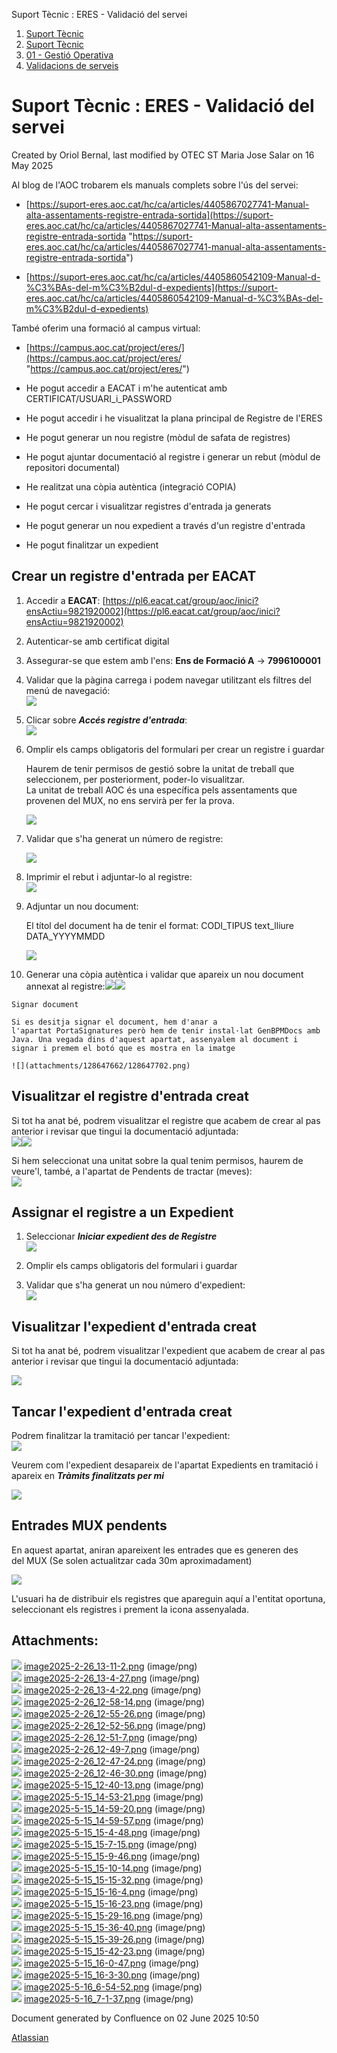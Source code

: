 Suport Tècnic : ERES - Validació del servei  

1.  [Suport Tècnic](index.md)
2.  [Suport Tècnic](13893782.md)
3.  [01 - Gestió Operativa](26313391.md)
4.  [Validacions de serveis](Validacions-de-serveis_124911726.md)

Suport Tècnic : ERES - Validació del servei
===========================================

Created by Oriol Bernal, last modified by OTEC ST Maria Jose Salar on 16 May 2025

Al blog de l'AOC trobarem els manuals complets sobre l'ús del servei:

*   [https://suport-eres.aoc.cat/hc/ca/articles/4405867027741-Manual-alta-assentaments-registre-entrada-sortida](https://suport-eres.aoc.cat/hc/ca/articles/4405867027741-Manual-alta-assentaments-registre-entrada-sortida "https://suport-eres.aoc.cat/hc/ca/articles/4405867027741-manual-alta-assentaments-registre-entrada-sortida")

*   [https://suport-eres.aoc.cat/hc/ca/articles/4405860542109-Manual-d-%C3%BAs-del-m%C3%B2dul-d-expedients](https://suport-eres.aoc.cat/hc/ca/articles/4405860542109-Manual-d-%C3%BAs-del-m%C3%B2dul-d-expedients)

També oferim una formació al campus virtual:

*   [https://campus.aoc.cat/project/eres/](https://campus.aoc.cat/project/eres/ "https://campus.aoc.cat/project/eres/")

*   He pogut accedir a EACAT i m'he autenticat amb CERTIFICAT/USUARI\_i\_PASSWORD
*   He pogut accedir i he visualitzat la plana principal de Registre de l'ERES  
    
*   He pogut generar un nou registre (mòdul de safata de registres)
*   He pogut ajuntar documentació al registre i generar un rebut (mòdul de repositori documental)
*   He realitzat una còpia autèntica (integració COPIA)  
    
*   He pogut cercar i visualitzar registres d'entrada ja generats
*   He pogut generar un nou expedient a través d'un registre d'entrada
*   He pogut finalitzar un expedient

Crear un registre d'entrada per EACAT
-------------------------------------

1.  Accedir a **EACAT**: [https://pl6.eacat.cat/group/aoc/inici?ensActiu=9821920002](https://pl6.eacat.cat/group/aoc/inici?ensActiu=9821920002)
2.  Autenticar-se amb certificat digital
3.  Assegurar-se que estem amb l'ens: **Ens de Formació A** → **7996100001**
4.  Validar que la pàgina carrega i podem navegar utilitzant els filtres del menú de navegació:  
    ![](attachments/128647662/128647673.png)
5.  Clicar sobre **_Accés registre d'entrada_**:  
    ![](attachments/128647662/128647675.png)  
    
6.  Omplir els camps obligatoris del formulari per crear un registre i guardar  
    
    Haurem de tenir permisos de gestió sobre la unitat de treball que seleccionem, per posteriorment, poder-lo visualitzar.  
    La unitat de treball AOC és una específica pels assentaments que provenen del MUX, no ens servirà per fer la prova.
    
    ![](attachments/128647662/128647676.png)
    
7.  Validar que s'ha generat un número de registre:  
    
    ![](attachments/128647662/128647677.png)
    
8.  Imprimir el rebut i adjuntar-lo al registre:  
    ![](attachments/128647662/128647678.png)
9.  Adjuntar un nou document:  
    
    El títol del document ha de tenir el format: CODI\_TIPUS text\_lliure DATA\_YYYYMMDD
    
      
    ![](attachments/128647662/128647679.png)  
    
10.  Generar una còpia autèntica i validar que apareix un nou document annexat al registre:![](attachments/128647662/128647680.png)![](attachments/128647662/128647681.png)
    
    Signar document
    
    Si es desitja signar el document, hem d'anar a l'apartat PortaSignatures però hem de tenir instal·lat GenBPMDocs amb Java. Una vegada dins d'aquest apartat, assenyalem al document i signar i premem el botó que es mostra en la imatge
    
    ![](attachments/128647662/128647702.png)
    

  

Visualitzar el registre d'entrada creat
---------------------------------------

Si tot ha anat bé, podrem visualitzar el registre que acabem de crear al pas anterior i revisar que tingui la documentació adjuntada:  
![](attachments/128647662/128647684.png)![](attachments/128647662/128647685.png)

Si hem seleccionat una unitat sobre la qual tenim permisos, haurem de veure'l, també, a l'apartat de Pendents de tractar (meves):  
![](attachments/128647662/128647686.png)

  

Assignar el registre a un Expedient
-----------------------------------

1.  Seleccionar **_Iniciar expedient des de Registre_**  
    ![](attachments/128647662/128647687.png)
2.  Omplir els camps obligatoris del formulari i guardar  
      
    
3.  Validar que s'ha generat un nou número d'expedient:  
    ![](attachments/128647662/128647688.png)

Visualitzar l'expedient d'entrada creat
---------------------------------------

Si tot ha anat bé, podrem visualitzar l'expedient que acabem de crear al pas anterior i revisar que tingui la documentació adjuntada:

![](attachments/128647662/128647689.png)

Tancar l'expedient d'entrada creat
----------------------------------

Podrem finalitzar la tramitació per tancar l'expedient:  
![](attachments/128647662/128647690.png)

Veurem com l'expedient desapareix de l'apartat Expedients en tramitació i apareix en _**Tràmits finalitzats per mi**_

![](attachments/128647662/128647691.png)

Entrades MUX pendents
---------------------

En aquest apartat, aniran apareixent les entrades que es generen des del MUX (Se solen actualitzar cada 30m aproximadament)

![](attachments/128647662/128647701.png)

L'usuari ha de distribuir els registres que apareguin aquí a l'entitat oportuna, seleccionant els registres i prement la icona assenyalada.

  

  

  

  

  

  

  

Attachments:
------------

![](images/icons/bullet_blue.gif) [image2025-2-26\_13-11-2.png](attachments/128647662/128647663.png) (image/png)  
![](images/icons/bullet_blue.gif) [image2025-2-26\_13-4-27.png](attachments/128647662/128647664.png) (image/png)  
![](images/icons/bullet_blue.gif) [image2025-2-26\_13-4-22.png](attachments/128647662/128647665.png) (image/png)  
![](images/icons/bullet_blue.gif) [image2025-2-26\_12-58-14.png](attachments/128647662/128647666.png) (image/png)  
![](images/icons/bullet_blue.gif) [image2025-2-26\_12-55-26.png](attachments/128647662/128647667.png) (image/png)  
![](images/icons/bullet_blue.gif) [image2025-2-26\_12-52-56.png](attachments/128647662/128647668.png) (image/png)  
![](images/icons/bullet_blue.gif) [image2025-2-26\_12-51-7.png](attachments/128647662/128647669.png) (image/png)  
![](images/icons/bullet_blue.gif) [image2025-2-26\_12-49-7.png](attachments/128647662/128647670.png) (image/png)  
![](images/icons/bullet_blue.gif) [image2025-2-26\_12-47-24.png](attachments/128647662/128647671.png) (image/png)  
![](images/icons/bullet_blue.gif) [image2025-2-26\_12-46-30.png](attachments/128647662/128647672.png) (image/png)  
![](images/icons/bullet_blue.gif) [image2025-5-15\_12-40-13.png](attachments/128647662/128647673.png) (image/png)  
![](images/icons/bullet_blue.gif) [image2025-5-15\_14-53-21.png](attachments/128647662/128647675.png) (image/png)  
![](images/icons/bullet_blue.gif) [image2025-5-15\_14-59-20.png](attachments/128647662/128647676.png) (image/png)  
![](images/icons/bullet_blue.gif) [image2025-5-15\_14-59-57.png](attachments/128647662/128647677.png) (image/png)  
![](images/icons/bullet_blue.gif) [image2025-5-15\_15-4-48.png](attachments/128647662/128647678.png) (image/png)  
![](images/icons/bullet_blue.gif) [image2025-5-15\_15-7-15.png](attachments/128647662/128647679.png) (image/png)  
![](images/icons/bullet_blue.gif) [image2025-5-15\_15-9-46.png](attachments/128647662/128647680.png) (image/png)  
![](images/icons/bullet_blue.gif) [image2025-5-15\_15-10-14.png](attachments/128647662/128647681.png) (image/png)  
![](images/icons/bullet_blue.gif) [image2025-5-15\_15-15-32.png](attachments/128647662/128647683.png) (image/png)  
![](images/icons/bullet_blue.gif) [image2025-5-15\_15-16-4.png](attachments/128647662/128647684.png) (image/png)  
![](images/icons/bullet_blue.gif) [image2025-5-15\_15-16-23.png](attachments/128647662/128647685.png) (image/png)  
![](images/icons/bullet_blue.gif) [image2025-5-15\_15-29-16.png](attachments/128647662/128647686.png) (image/png)  
![](images/icons/bullet_blue.gif) [image2025-5-15\_15-36-40.png](attachments/128647662/128647687.png) (image/png)  
![](images/icons/bullet_blue.gif) [image2025-5-15\_15-39-26.png](attachments/128647662/128647688.png) (image/png)  
![](images/icons/bullet_blue.gif) [image2025-5-15\_15-42-23.png](attachments/128647662/128647689.png) (image/png)  
![](images/icons/bullet_blue.gif) [image2025-5-15\_16-0-47.png](attachments/128647662/128647690.png) (image/png)  
![](images/icons/bullet_blue.gif) [image2025-5-15\_16-3-30.png](attachments/128647662/128647691.png) (image/png)  
![](images/icons/bullet_blue.gif) [image2025-5-16\_6-54-52.png](attachments/128647662/128647701.png) (image/png)  
![](images/icons/bullet_blue.gif) [image2025-5-16\_7-1-37.png](attachments/128647662/128647702.png) (image/png)  

Document generated by Confluence on 02 June 2025 10:50

[Atlassian](http://www.atlassian.com/)